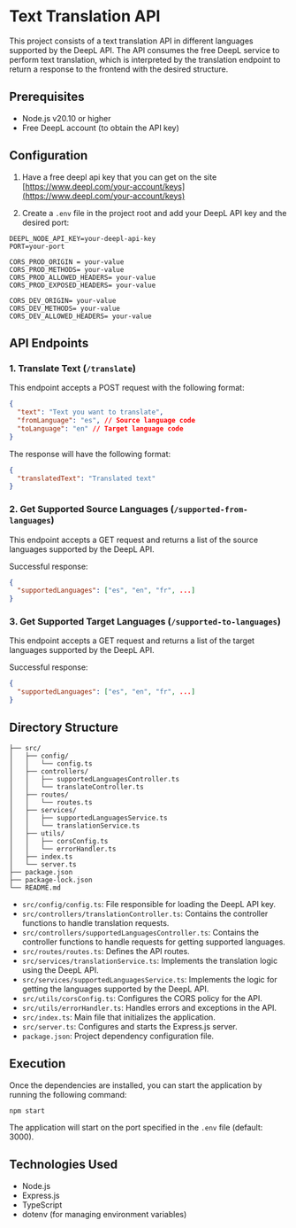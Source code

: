 # Text Translation API

This project consists of a text translation API in different languages supported by the DeepL API. The API consumes the free DeepL service to perform text translation, which is interpreted by the translation endpoint to return a response to the frontend with the desired structure.

## Prerequisites

- Node.js v20.10 or higher
- Free DeepL account (to obtain the API key)

## Configuration

1. Have a free deepl api key that you can get on the site [https://www.deepl.com/your-account/keys](https://www.deepl.com/your-account/keys)

2. Create a `.env` file in the project root and add your DeepL API key and the desired port:

```
DEEPL_NODE_API_KEY=your-deepl-api-key
PORT=your-port

CORS_PROD_ORIGIN = your-value
CORS_PROD_METHODS= your-value
CORS_PROD_ALLOWED_HEADERS= your-value
CORS_PROD_EXPOSED_HEADERS= your-value

CORS_DEV_ORIGIN= your-value
CORS_DEV_METHODS= your-value
CORS_DEV_ALLOWED_HEADERS= your-value
```

## API Endpoints

### 1. Translate Text (`/translate`)

This endpoint accepts a POST request with the following format:

```json
{
  "text": "Text you want to translate",
  "fromLanguage": "es", // Source language code
  "toLanguage": "en" // Target language code
}
```

The response will have the following format:

```json
{
  "translatedText": "Translated text"
}
```

### 2. Get Supported Source Languages (`/supported-from-languages`)

This endpoint accepts a GET request and returns a list of the source languages supported by the DeepL API.

Successful response:

```json
{
  "supportedLanguages": ["es", "en", "fr", ...]
}
```

### 3. Get Supported Target Languages (`/supported-to-languages`)

This endpoint accepts a GET request and returns a list of the target languages supported by the DeepL API.

Successful response:

```json
{
  "supportedLanguages": ["es", "en", "fr", ...]
}
```

## Directory Structure

```
├── src/
│   ├── config/
│   │   └── config.ts
│   ├── controllers/
│   │   ├── supportedLanguagesController.ts
│   │   └── translateController.ts
│   ├── routes/
│   │   └── routes.ts
│   ├── services/
│   │   ├── supportedLanguagesService.ts
│   │   └── translationService.ts
│   ├── utils/
│   │   ├── corsConfig.ts
│   │   └── errorHandler.ts
│   ├── index.ts
│   └── server.ts
├── package.json
├── package-lock.json
└── README.md
```

- `src/config/config.ts`: File responsible for loading the DeepL API key.
- `src/controllers/translationController.ts`: Contains the controller functions to handle translation requests.
- `src/controllers/supportedLanguagesController.ts`: Contains the controller functions to handle requests for getting supported languages.
- `src/routes/routes.ts`: Defines the API routes.
- `src/services/translationService.ts`: Implements the translation logic using the DeepL API.
- `src/services/supportedLanguagesService.ts`: Implements the logic for getting the languages supported by the DeepL API.
- `src/utils/corsConfig.ts`: Configures the CORS policy for the API.
- `src/utils/errorHandler.ts`: Handles errors and exceptions in the API.
- `src/index.ts`: Main file that initializes the application.
- `src/server.ts`: Configures and starts the Express.js server.
- `package.json`: Project dependency configuration file.

## Execution

Once the dependencies are installed, you can start the application by running the following command:

```
npm start
```

The application will start on the port specified in the `.env` file (default: 3000).

## Technologies Used

- Node.js
- Express.js
- TypeScript
- dotenv (for managing environment variables)
